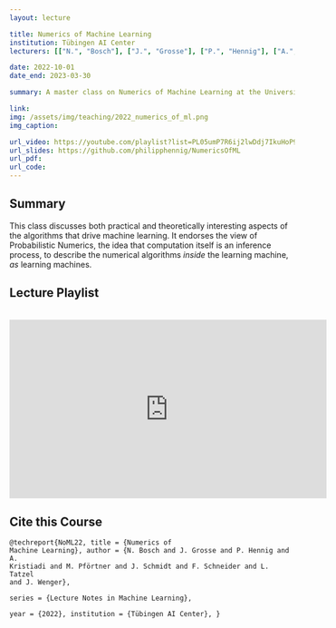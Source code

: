 ```yaml
---
layout: lecture

title: Numerics of Machine Learning
institution: Tübingen AI Center
lecturers: [["N.", "Bosch"], ["J.", "Grosse"], ["P.", "Hennig"], ["A.", "Kristiadi"],["M.", "Pförtner"], ["J.", "Schmidt"], ["L.", "Tatzel"], ["F.", "Schneider"], ["J.", "Wenger"]]

date: 2022-10-01
date_end: 2023-03-30

summary: A master class on Numerics of Machine Learning at the University of Tübingen in the Winter Term of 2022/23.

link: 
img: /assets/img/teaching/2022_numerics_of_ml.png
img_caption: 

url_video: https://youtube.com/playlist?list=PL05umP7R6ij2lwDdj7IkuHoP9vHlEcH0s
url_slides: https://github.com/philipphennig/NumericsOfML
url_pdf:
url_code: 
---
```


## Summary

This class discusses both practical and theoretically interesting aspects of the algorithms that drive machine learning. It endorses the view of Probabilistic Numerics, the idea that computation itself is an inference process, to describe the numerical algorithms *inside* the learning machine, *as* learning machines.

## Lecture Playlist

<br>
<iframe width="560" height="315" src="https://www.youtube.com/embed/videoseries?list=PL05umP7R6ij2lwDdj7IkuHoP9vHlEcH0s" title="YouTube video player" frameborder="0" allow="accelerometer; autoplay; clipboard-write; encrypted-media; gyroscope; picture-in-picture; web-share" allowfullscreen></iframe>
<br>

## Cite this Course

<code class="codeblock">@techreport{NoML22,
     title       = {Numerics of Machine Learning},
     author      = {N. Bosch and J. Grosse and P. Hennig and A. Kristiadi and M. Pförtner 
                    and J. Schmidt and F. Schneider and L. Tatzel and J. Wenger},     
     series      = {Lecture Notes in Machine Learning},     
     year        = {2022},
     institution = {Tübingen AI Center},
}
</code>
